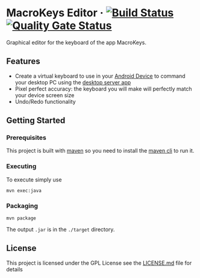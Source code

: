 # MacroKeys Editor &middot; [![Build Status](https://travis-ci.org/SimoneCorazza/MacroKeysEditor.svg?branch=master)](https://travis-ci.org/SimoneCorazza/MacroKeysEditor) [![Quality Gate Status](https://sonarcloud.io/api/project_badges/measure?project=com.macrokeys%3Amacro-key-editor&metric=alert_status)](https://sonarcloud.io/dashboard?id=com.macrokeys%3Amacro-key-editor)

Graphical editor for the keyboard of the app MacroKeys.

## Features

- Create a virtual keyboard to use in your [Android Device](https://github.com/SimoneCorazza/MacroKeysAndroid) to command your desktop PC using the [desktop server app](https://github.com/SimoneCorazza/MacroKeysServer)
- Pixel perfect accuracy: the keyboard you will make will perfectly match your device screen size
- Undo/Redo functionality

## Getting Started

### Prerequisites

This project is built with [maven](https://maven.apache.org/) so you need to install the [maven cli](https://maven.apache.org/download.cgi) to run it.

### Executing

To execute simply use

```
mvn exec:java
```

### Packaging

```
mvn package
```

The output `.jar` is in the `./target` directory.

## License

This project is licensed under the GPL License see the [LICENSE.md](LICENSE.md) file for details
